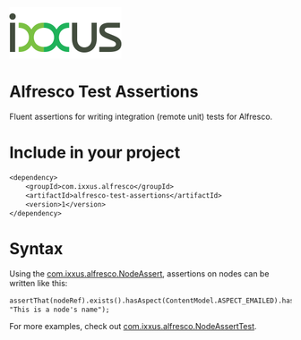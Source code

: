 ![Ixxus](ixxus_logo.png)
# Alfresco Test Assertions
Fluent assertions for writing integration (remote unit) tests for Alfresco.

# Include in your project
```
<dependency>
    <groupId>com.ixxus.alfresco</groupId>
    <artifactId>alfresco-test-assertions</artifactId>
    <version>1</version>
</dependency>
```

# Syntax
Using the [com.ixxus.alfresco.NodeAssert](src/main/java/com/ixxus/alfresco/NodeAssert.java), assertions on nodes can be written like this:
```
assertThat(nodeRef).exists().hasAspect(ContentModel.ASPECT_EMAILED).hasPropertyValue(ContentModel.PROP_NAME, "This is a node's name");
```

For more examples, check out [com.ixxus.alfresco.NodeAssertTest](src/test/java/com/ixxus/alfresco/NodeAssertTest.java).